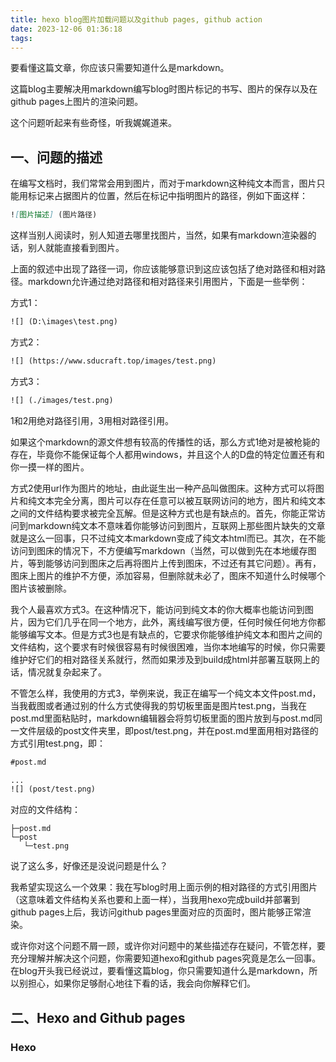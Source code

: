 ```yaml
---
title: hexo blog图片加载问题以及github pages, github action
date: 2023-12-06 01:36:18
tags:
---
```


要看懂这篇文章，你应该只需要知道什么是markdown。

这篇blog主要解决用markdown编写blog时图片标记的书写、图片的保存以及在github pages上图片的渲染问题。

这个问题听起来有些奇怪，听我娓娓道来。

## 一、问题的描述

在编写文档时，我们常常会用到图片，而对于markdown这种纯文本而言，图片只能用标记来占据图片的位置，然后在标记中指明图片的路径，例如下面这样：

```markdown
![图片描述] (图片路径)
```

这样当别人阅读时，别人知道去哪里找图片，当然，如果有markdown渲染器的话，别人就能直接看到图片。

上面的叙述中出现了路径一词，你应该能够意识到这应该包括了绝对路径和相对路径。markdown允许通过绝对路径和相对路径来引用图片，下面是一些举例：

方式1：

```markdown
![] (D:\images\test.png)
```

方式2：

```markdown
![] (https://www.sducraft.top/images/test.png)
```

方式3：

```markdown
![] (./images/test.png)
```

1和2用绝对路径引用，3用相对路径引用。

如果这个markdown的源文件想有较高的传播性的话，那么方式1绝对是被枪毙的存在，毕竟你不能保证每个人都用windows，并且这个人的D盘的特定位置还有和你一摸一样的图片。

方式2使用url作为图片的地址，由此诞生出一种产品叫做图床。这种方式可以将图片和纯文本完全分离，图片可以存在任意可以被互联网访问的地方，图片和纯文本之间的文件结构要求被完全瓦解。但是这种方式也是有缺点的。首先，你能正常访问到markdown纯文本不意味着你能够访问到图片，互联网上那些图片缺失的文章就是这么一回事，只不过纯文本markdown变成了纯文本html而已。其次，在不能访问到图床的情况下，不方便编写markdown（当然，可以做到先在本地缓存图片，等到能够访问到图床之后再将图片上传到图床，不过还有其它问题）。再有，图床上图片的维护不方便，添加容易，但删除就未必了，图床不知道什么时候哪个图片该被删除。

我个人最喜欢方式3。在这种情况下，能访问到纯文本的你大概率也能访问到图片，因为它们几乎在同一个地方，此外，离线编写很方便，任何时候任何地方你都能够编写文本。但是方式3也是有缺点的，它要求你能够维护纯文本和图片之间的文件结构，这个要求有时候很容易有时候很困难，当你本地编写的时候，你只需要维护好它们的相对路径关系就行，然而如果涉及到build成html并部署互联网上的话，情况就复杂起来了。

不管怎么样，我使用的方式3，举例来说，我正在编写一个纯文本文件post.md，当我截图或者通过别的什么方式使得我的剪切板里面是图片test.png，当我在post.md里面粘贴时，markdown编辑器会将剪切板里面的图片放到与post.md同一文件层级的post文件夹里，即post/test.png，并在post.md里面用相对路径的方式引用test.png，即：

```markdown
#post.md

...
![] (post/test.png)
```

对应的文件结构：

```
├─post.md
└─post
   └─test.png
```

说了这么多，好像还是没说问题是什么？

我希望实现这么一个效果：我在写blog时用上面示例的相对路径的方式引用图片（这意味着文件结构关系也要和上面一样），当我用hexo完成build并部署到github pages上后，我访问github pages里面对应的页面时，图片能够正常渲染。

或许你对这个问题不屑一顾，或许你对问题中的某些描述存在疑问，不管怎样，要充分理解并解决这个问题，你需要知道hexo和github pages究竟是怎么一回事。在blog开头我已经说过，要看懂这篇blog，你只需要知道什么是markdown，所以别担心，如果你足够耐心地往下看的话，我会向你解释它们。

## 二、Hexo and Github pages

### Hexo
